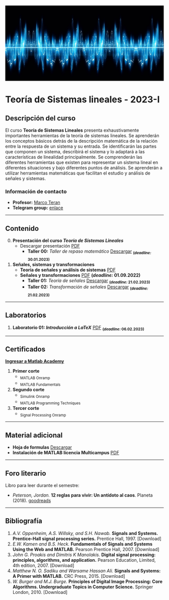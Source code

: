 [![banner](/_assets/pics/bannerLST.png)](https://github.com/marcoteran/lst)
# Teoría de Sistemas lineales - 2023-I

## Descripción del curso
El curso **Teoría de Sistemas Lineales** presenta exhaustivamente importantes herramientas de la teoría de sistemas lineales.
Se aprenderán los conceptos básicos detrás de la descripción matemática de la relación entre la respuesta de un sistema y su entrada.
Se identificarán las partes que componen un sistema, describirá el sistema y lo adaptará a las características de linealidad principalmente.
Se comprenderán las diferentes herramientas que existen para representar un sistema lineal en diferentes situaciones y bajo diferentes puntos de análisis.
Se aprenderán a utilizar herramientas matemáticas que facilitan el estudio y análisis de señales y sistemas.
### Información de contacto
* **Profesor:** [Marco Teran](https://marcoteran.github.io/)
* **Telegram group:** [enlace](https://t.me/+mf-CjSDfW5BkYmQx)
---
## Contenido
0. **Presentación del curso *Teoría de Sistemas Lineales***
	* Descargar presentación [PDF](https://github.com/marcoteran/lst/raw/master/lectures/00_linearsystemtheory_syllabus.pdf)
		- **Taller 00:** *Taller de repaso matemático* [Descargar](https://github.com/marcoteran/lst/raw/master/homeworks/lst_ttq_mathematicalreview.pdf) <sub>**(*deadline:* 30.01.2023)**</sub>
1. **Señales, sistemas y transformaciones**
	* **Teoría de señales y análisis de sistemas** [PDF](https://github.com/marcoteran/lst/raw/master/lectures/01_linearsystemtheory_signaltheoryandsystems.pdf)
	* **Señales y transformaciones** [PDF](https://github.com/marcoteran/lst/raw/master/lectures/02_linearsystemtheory_signalsandtransformations.pdf)
	**(*deadline:* 01.09.2022)**</sub>
		- **Taller 01:** *Teoría de señales* [Descargar](https://github.com/marcoteran/lst/raw/master/homeworks/lst_ttq_signaltheory.pdf)
		<sub>**(*deadline:* 21.02.2023)**</sub>
		- **Taller 02:** *Transformación de señales* [Descargar](https://github.com/marcoteran/lst/raw/master/homeworks/lst_ttq_signaltransformation.pdf)
		<sub>**(*deadline:* 21.02.2023)**</sub>
---		
## Laboratorios
1. **Laboratorio 01: *Introducción a LaTeX*** [PDF](https://github.com/marcoteran/lst/raw/master/laboratory/lst_lab_introtolatex.pdf)
	<sub>**(*deadline:* 06.02.2023)**</sub>
---
## Certificados
[**Ingresar a Matlab Academy**](https://matlabacademy.mathworks.com/es/)
1. **Primer corte**
	* <sub>MATLAB Onramp</sub>
	* <sub>MATLAB Fundamentals</sub>
2. **Segundo corte**
	* <sub>Simulink Onramp</sub>
	* <sub>MATLAB Programming Techniques</sub>
3. **Tercer corte**
	* <sub>Signal Processing Onramp</sub>
---
## Material adicional
* **Hoja de formulas** [Descargar](https://github.com/marcoteran/lst/raw/master/mathsheets/mathsheetbasic.pdf)
* **Instalación de MATLAB licencia Multicampus** [PDF](https://github.com/marcoteran/lst/raw/master/files/_others/matlabwidecampus_installation.pdf)
---
## Foro literario

Libro para leer durante el semestre:
- *Peterson, Jordan.* **12 reglas para vivir: Un antídoto al caos**. Planeta (2018). [goodreads](https://www.goodreads.com/tr/book/show/42263558-12-reglas-para-vivir)

---
## Bibliografía
1. *A.V. Oppenheim, A.S. Willsky, and S.H. Nawab.* **Signals and Systems. Prentice-Hall signal processing series.** Prentice Hall, 1997. [Download]
2. *E.W. Kamen and B.S. Heck.* **Fundamentals of Signals and Systems Using the Web and MATLAB.** Pearson Prentice Hall, 2007. [Download]
3. *John G. Proakis and Dimitris K Manolakis.* **Digital signal processing: principles, algorithms, and application.** Pearson Education, Limited, 4th edition, 2007. [Download]
4. *Matthew N. O. Sadiku and Warsame Hassan Ali.* **Signals and Systems: A Primer with MATLAB.** CRC Press, 2015. [Download]
5. *W. Burger and M.J. Burge.* **Principles of Digital Image Processing: Core Algorithms. Undergraduate Topics in Computer Science.** Springer London, 2010. [Download]
